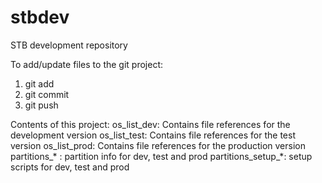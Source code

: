 # stbdev
STB development repository

To add/update files to the git project:
  1. git add <file>
  2. git commit
  3. git push

Contents of this project:
  os_list_dev: Contains file references for the development version 
  os_list_test: Contains file references for the test version
  os_list_prod: Contains file references for the production version
  partitions_* : partition info for dev, test and prod
  partitions_setup_*: setup scripts for dev, test and prod

